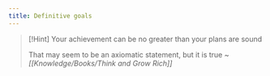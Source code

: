 ```yaml
---
title: Definitive goals
---
```

> [!Hint] Your achievement can be no greater than your plans are sound
>
> That may seem to be an axiomatic statement, but it is true ~ *[[Knowledge/Books/Think and Grow Rich]]*
